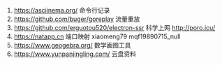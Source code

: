 1. https://asciinema.org/  命令行记录
2. https://github.com/buger/goreplay 流量重放
3. https://github.com/erguotou520/electron-ssr 科学上网 http://poro.icu/
4. https://natapp.cn 端口映射 xiaomeng79  mqf19890715_null
6. https://www.geogebra.org/  数学画图工具
7. https://www.yunpanjingling.com/  云盘资料